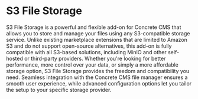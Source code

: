 # S3 File Storage

S3 File Storage is a powerful and flexible add-on for Concrete CMS that allows you to store and manage your files using any S3-compatible storage service. Unlike existing marketplace extensions that are limited to Amazon S3 and do not support open-source alternatives, this add-on is fully compatible with all S3-based solutions, including MinIO and other self-hosted or third-party providers. Whether you're looking for better performance, more control over your data, or simply a more affordable storage option, S3 File Storage provides the freedom and compatibility you need. Seamless integration with the Concrete CMS file manager ensures a smooth user experience, while advanced configuration options let you tailor the setup to your specific storage provider.